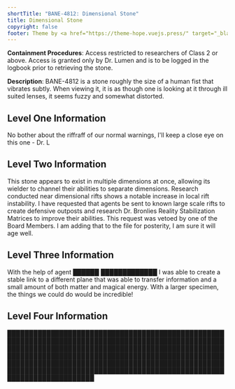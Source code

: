 ```yaml
---
shortTitle: "BANE-4812: Dimensional Stone"
title: Dimensional Stone
copyright: false
footer: Theme by <a href="https://theme-hope.vuejs.press/" target="_blank">VuePress Theme Hope</a> | MIT Licensed, Copyright © 2019-present Mr.Hope
---
```


<ContainmentHeader baneid="4812" containment="material" disruption="kobold" risk="caution" securityLevel="1" />

**Containment Procedures**: Access restricted to researchers of Class 2 or above. Access is granted only by Dr. Lumen and is to be logged in the logbook prior to retrieving the stone.

**Description**: BANE-4812 is a stone roughly the size of a human fist that vibrates subtly. When viewing it, it is as though one is looking at it through ill suited lenses, it seems fuzzy and somewhat distorted.

## Level One Information

No bother about the riffraff of our normal warnings, I'll keep a close eye on this one - Dr. L

## Level Two Information

This stone appears to exist in multiple dimensions at once, allowing its wielder to channel their abilities to separate dimensions. Research conducted near dimensional rifts shows a notable increase in local rift instability. I have requested that agents be sent to known large scale rifts to create defensive outposts and research Dr. Bronlies Reality Stabilization Matrices to improve their abilities. This request was vetoed by one of the Board Members. I am adding that to the file for posterity, I am sure it will age well.

## Level Three Information

With the help of agent ██████ █████████████ I was able to create a stable link to a different plane that was able to transfer information and a small amount of both matter and magical energy. With a larger specimen, the things we could do would be incredible!

## Level Four Information

████████████████████████████████████████████████████████████████████████████████████████████████████████████████████████████████████████████████████████████████████████████████████████████████████████████████████████████████████████████████████████████████████████████████████████████████████████████████████████████████
